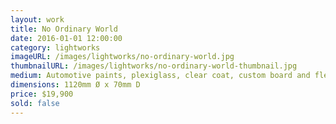 ```yaml
---
layout: work
title: No Ordinary World
date: 2016-01-01 12:00:00
category: lightworks
imageURL: /images/lightworks/no-ordinary-world.jpg
thumbnailURL: /images/lightworks/no-ordinary-world-thumbnail.jpg
medium: Automotive paints, plexiglass, clear coat, custom board and flexi ply, LEDs, 24v power supply, electrical cable, 240v plug, micro controller
dimensions: 1120mm Ø x 70mm D
price: $19,900
sold: false
---
```

